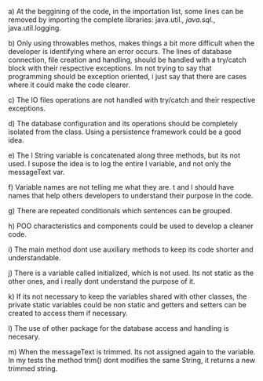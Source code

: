 a) At the beggining of the code, in the importation list,
   some lines can be removed by importing the complete libraries:
   java.util.*, java.sql.*, java.util.logging.

b)  Only using throwables methos, makes things a bit more difficult when the developer is identifying where an error occurs.
    The lines of database connection, file creation and handling, should be handled with a try/catch block with their respective exceptions. Im not trying to say that programming should be exception oriented, i just say that there are cases where it could make the code clearer.

c) The IO files operations are not handled with try/catch and their
   respective exceptions.

d) The database configuration and its operations should be completely isolated
   from the class. Using a persistence framework could be a good idea.

e) The l String variable is concatenated along three methods, but its not used. I supose the idea is to log the entire l variable, and not only the messageText var.

f) Variable names are not telling me what they are. t and l should have names that help others developers to understand their purpose in the code.

g) There are repeated conditionals which sentences can be grouped.

h) POO characteristics and components could be used to develop a cleaner code. 

i) The main method dont use auxiliary methods to keep its code shorter and understandable.

j) There is a variable called initialized, which is not used. Its not static as the other ones, and i really dont understand the purpose of it.

k) If its not necessary to keep the variables shared with other classes, the private static variables could be non static and getters and setters can be created to access them if necessary.

l) The use of other package for the database access and handling is necesary. 

m) When the messageText is trimmed. Its not assigned again to the variable. In my tests the method trim() dont modifies the same String, it returns a new trimmed string.